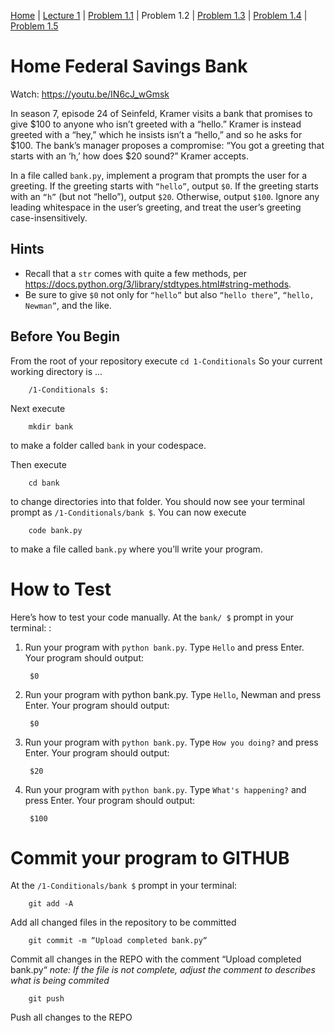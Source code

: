 [Home](../README.md) | [Lecture 1](1-Conditionals.md) | [Problem 1.1](PROBLEM1.1.md) | Problem 1.2 | [Problem 1.3](PROBLEM1.3.md) | [Problem 1.4](PROBLEM1.4.md) | [Problem 1.5](PROBLEM1.5.md)

# Home Federal Savings Bank
Watch: https://youtu.be/IN6cJ_wGmsk

In season 7, episode 24 of Seinfeld, Kramer visits a bank that promises to give $100 to anyone who isn’t greeted with a “hello.” Kramer is instead greeted with a “hey,” which he insists isn’t a “hello,” and so he asks for $100. The bank’s manager proposes a compromise: “You got a greeting that starts with an ‘h,’ how does $20 sound?” Kramer accepts.

In a file called `bank.py`, implement a program that prompts the user for a greeting. If the greeting starts with `“hello”`, output `$0`. If the greeting starts with an `“h”` (but not “hello”), output `$20`. Otherwise, output `$100`. Ignore any leading whitespace in the user’s greeting, and treat the user’s greeting case-insensitively.

## Hints
- Recall that a `str` comes with quite a few methods, per <https://docs.python.org/3/library/stdtypes.html#string-methods>.
- Be sure to give `$0` not only for `“hello”` but also `“hello there”`, `“hello, Newman”`, and the like.

## Before You Begin
From the root of your repository execute `cd 1-Conditionals` So your current working directory is ...		

		/1-Conditionals $:
Next execute

		mkdir bank
to make a folder called `bank` in your codespace.

Then execute

		cd bank
to change directories into that folder. You should now see your terminal prompt as `/1-Conditionals/bank $`. You can now execute

		code bank.py
to make a file called `bank.py` where you’ll write your program.

# How to Test
Here’s how to test your code manually. At the `bank/ $` prompt in your terminal: :

1. Run your program with `python bank.py`. Type `Hello` and press Enter. Your program should output:

		$0
2. Run your program with python bank.py. Type `Hello`, Newman and press Enter. Your program should output:

		$0
3. Run your program with `python bank.py`. Type `How you doing?` and press Enter. Your program should output:

		$20
4. Run your program with `python bank.py`. Type `What's happening?` and press Enter. Your program should output:

		$100

# Commit your program to GITHUB
At the `/1-Conditionals/bank $` prompt in your terminal:

		git add -A 
Add all changed files in the repository to be committed

		git commit -m “Upload completed bank.py“
Commit all changes in the REPO with the comment “Upload completed bank.py“
*note: If the file is not complete, adjust the comment to describes what is being commited*

		git push 
Push all changes to the REPO
